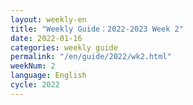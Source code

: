 ```yaml
---
layout: weekly-en
title: "Weekly Guide：2022-2023 Week 2"
date: 2022-01-16
categories: weekly guide
permalink: "/en/guide/2022/wk2.html"
weekNum: 2
language: English
cycle: 2022
---
```

